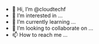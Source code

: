 - 👋 Hi, I’m @cloudtechf
- 👀 I’m interested in ...
- 🌱 I’m currently learning ...
- 💞️ I’m looking to collaborate on ...
- 📫 How to reach me ...

<!---
cloudtechf/cloudtechf is a ✨ special ✨ repository because its `README.md` (this file) appears on your GitHub profile.
You can click the Preview link to take a look at your changes.
--->
